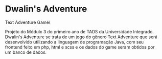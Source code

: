 # Dwalin's Adventure
 Text Adventure Game\
 
 Projeto do Módulo 3 do primeiro ano de TADS da Universidade Integrado. Dwalin's Adventure se trata de um jogo do gênero Text Adventure que será desenvolvido utilizando a linguagem de programação Java, com seu frontend feito em php, html e scss e os dados do game seram obtidos por um banco de dados.
 
 
 
